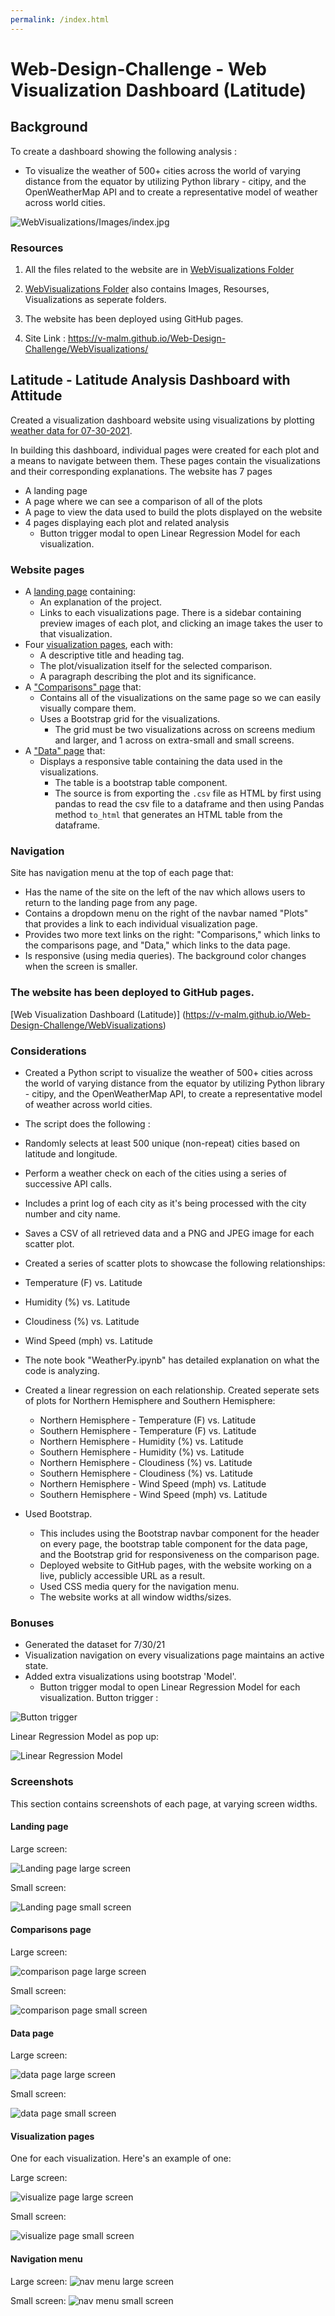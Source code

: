 ```yaml
---
permalink: /index.html
---
```


# Web-Design-Challenge - Web Visualization Dashboard (Latitude)

## Background

To create a dashboard showing the following analysis : 
 * To visualize the weather of 500+ cities across the world of varying distance from the equator by utilizing Python library - citipy, and the OpenWeatherMap API and to create a representative model of weather across world cities.

![WebVisualizations/Images/index.jpg](WebVisualizations/Images/index.jpg)

### Resources

1. All the files related to the website are in [WebVisualizations Folder](WebVisualizations/)

2. [WebVisualizations Folder](WebVisualizations/) also contains Images, Resourses, Visualizations as seperate folders.

3. The website has been deployed using GitHub pages.  

4. Site Link : https://v-malm.github.io/Web-Design-Challenge/WebVisualizations/

## Latitude - Latitude Analysis Dashboard with Attitude

Created a visualization dashboard website using visualizations by plotting [weather data for 07-30-2021](WebVisualizations/Resources/cities.csv).

In building this dashboard, individual pages were created for each plot and a means to navigate between them. These pages contain the visualizations and their corresponding explanations. The website has 7 pages 
 * A landing page
 * A page where we can see a comparison of all of the plots 
 * A page to view the data used to build the plots displayed on the website
 * 4 pages displaying each plot and related analysis
   * Button trigger modal to open Linear Regression Model for each visualization.


### Website pages

* A [landing page](#landing-page) containing:
  * An explanation of the project.
  * Links to each visualizations page. There is a sidebar containing preview images of each plot, and clicking an image takes the user to that visualization.
* Four [visualization pages](#visualization-pages), each with:
  * A descriptive title and heading tag.
  * The plot/visualization itself for the selected comparison.
  * A paragraph describing the plot and its significance.
* A ["Comparisons" page](#comparisons-page) that:
  * Contains all of the visualizations on the same page so we can easily visually compare them.
  * Uses a Bootstrap grid for the visualizations.
    * The grid must be two visualizations across on screens medium and larger, and 1 across on extra-small and small screens.
* A ["Data" page](#data-page) that:
  * Displays a responsive table containing the data used in the visualizations.
    * The table is a bootstrap table component.
    * The source is from exporting the `.csv` file as HTML by first using pandas to read the csv file to a dataframe and then using Pandas method `to_html` that generates an HTML table from the dataframe.


### Navigation

Site has navigation menu at the top of each page that:

* Has the name of the site on the left of the nav which allows users to return to the landing page from any page.
* Contains a dropdown menu on the right of the navbar named "Plots" that provides a link to each individual visualization page.
* Provides two more text links on the right: "Comparisons," which links to the comparisons page, and "Data," which links to the data page.
* Is responsive (using media queries). The background color changes when the screen is smaller.


### The website has been deployed to GitHub pages.
[Web Visualization Dashboard (Latitude)] (https://v-malm.github.io/Web-Design-Challenge/WebVisualizations) 

### Considerations

 * Created a Python script to visualize the weather of 500+ cities across the world of varying distance from the equator by utilizing Python library - citipy, and the OpenWeatherMap API, to create a representative model of weather across world cities.

 * The script does the following :

  * Randomly selects at least 500 unique (non-repeat) cities based on latitude and longitude.
  * Perform a weather check on each of the cities using a series of successive API calls.
  * Includes a print log of each city as it's being processed with the city number and city name.
  * Saves a CSV of all retrieved data and a PNG and JPEG image for each scatter plot.
  * Created a series of scatter plots to showcase the following relationships:
   
   * Temperature (F) vs. Latitude
   * Humidity (%) vs. Latitude
   * Cloudiness (%) vs. Latitude
   * Wind Speed (mph) vs. Latitude
   * The note book "WeatherPy.ipynb" has detailed explanation on what the code is analyzing.

* Created a linear regression on each relationship. Created seperate sets of plots for Northern Hemisphere and Southern Hemisphere:
  
  * Northern Hemisphere - Temperature (F) vs. Latitude
  * Southern Hemisphere - Temperature (F) vs. Latitude
  * Northern Hemisphere - Humidity (%) vs. Latitude
  * Southern Hemisphere - Humidity (%) vs. Latitude
  * Northern Hemisphere - Cloudiness (%) vs. Latitude
  * Southern Hemisphere - Cloudiness (%) vs. Latitude
  * Northern Hemisphere - Wind Speed (mph) vs. Latitude
  * Southern Hemisphere - Wind Speed (mph) vs. Latitude


* Used Bootstrap. 
  * This includes using the Bootstrap navbar component for the header on every page, the bootstrap table component for the data page, and the Bootstrap grid for responsiveness on the comparison page.
  * Deployed website to GitHub pages, with the website working on a live, publicly accessible URL as a result.
  * Used CSS media query for the navigation menu.
  * The website works at all window widths/sizes.


### Bonuses

* Generated the dataset for 7/30/21 
* Visualization navigation on every visualizations page maintains an active state. 
* Added extra visualizations using bootstrap 'Model'.  
  * Button trigger modal to open Linear Regression Model for each visualization.
Button trigger :

![Button trigger](WebVisualizations/Images/reg.jpg)

Linear Regression Model as pop up:

![Linear Regression Model](WebVisualizations/Images/reg_mod.jpg)


### Screenshots

This section contains screenshots of each page, at varying screen widths.

#### <a id="landing-page">Landing page</a>
Large screen:

![Landing page large screen](WebVisualizations/Images/index.jpg)

Small screen:

![Landing page small screen](WebVisualizations/Images/index_sm_f.jpg)

#### <a id="comparisons-page">Comparisons page</a>

Large screen:

![comparison page large screen](WebVisualizations/Images/comparisions.jpg)

Small screen:

![comparison page small screen](WebVisualizations/Images/comparisions_sm.jpg)

#### <a id="data-page">Data page</a>

Large screen:

![data page large screen](WebVisualizations/Images/data.jpg)


Small screen:

![data page small screen](WebVisualizations/Images/data_sm.jpg)

#### <a id="visualization-pages">Visualization pages</a>

One for each visualization. Here's an example of one:

Large screen:

![visualize page large screen](WebVisualizations/Images/visualizations.jpg)

Small screen:

![visualize page small screen](WebVisualizations/Images/visualizations_sm.jpg)

#### <a id="navigation-menu">Navigation menu</a>

Large screen:
![nav menu large screen](WebVisualizations/Images/nav.jpg)

Small screen:
![nav menu small screen](WebVisualizations/Images/nav_sm.jpg)